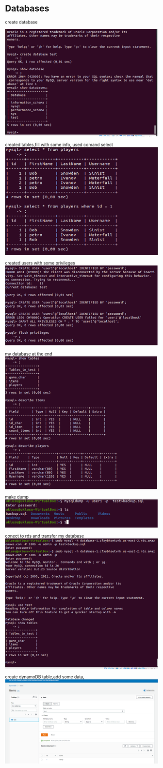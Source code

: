 # Databases


create database

![test1](http://github.com/uklusu/DevOps_online_Lvov_2021Q4/blob/master/m4/task1/1.png?raw=true)

created tables,fill with some info, used comand select 
![test2](http://github.com/uklusu/DevOps_online_Lvov_2021Q4/blob/master/m4/task1/2.png?raw=true)

created users with some privileges
![test3](http://github.com/uklusu/DevOps_online_Lvov_2021Q4/blob/master/m4/task1/3.png?raw=true)

my database at the end 
![test4](http://github.com/uklusu/DevOps_online_Lvov_2021Q4/blob/master/m4/task1/4.png?raw=true)

make dump
![test5](http://github.com/uklusu/DevOps_online_Lvov_2021Q4/blob/master/m4/task1/5.png?raw=true)


conect to rds and transfer my database
![test6](http://github.com/uklusu/DevOps_online_Lvov_2021Q4/blob/master/m4/task1/6.png?raw=true)


create dynamoDB table,add some data,
![test7](http://github.com/uklusu/DevOps_online_Lvov_2021Q4/blob/master/m4/task1/7.png?raw=true)